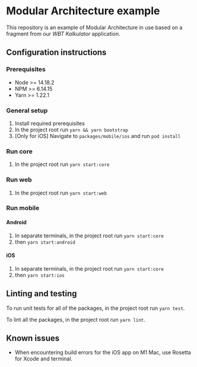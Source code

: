 # Modular Architecture example
This repository is an example of Modular Architecture in use based on a fragment from our *WBT Kalkulator* application.

## Configuration instructions

### Prerequisites
 - Node >= 14.18.2
 - NPM >= 6.14.15
 - Yarn >= 1.22.1

### General setup
 1. Install required prerequisites
 2. In the project root run `yarn && yarn bootstrap`
 3. [Only for iOS] Navigate to `packages/mobile/ios` and run `pod install`

### Run core
 1. In the project root run `yarn start:core`
### Run web
 1. In the project root run `yarn start:web`

### Run mobile
#### Android
 1. In separate terminals, in the project root run `yarn start:core`
 2. then `yarn start:android`

#### iOS
 1. In separate terminals, in the project root run `yarn start:core`
 2. then `yarn start:ios`

## Linting and testing
To run unit tests for all of the packages, in the project root run `yarn test`.

To lint all the packages, in the project root run `yarn lint`.

## Known issues
 - When encountering build errors for the iOS app on M1 Mac, use Rosetta for Xcode and terminal.